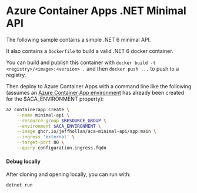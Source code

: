 # Azure Container Apps .NET Minimal API 

The following sample contains a simple .NET 6 minimal API.

It also contains a `Dockerfile` to build a valid .NET 6 docker container.

You can build and publish this container with `docker build -t <registry>/<image>:<version> .` and then `docker push ...` to push to a registry.

Then deploy to Azure Container Apps with a command line like the following (assumes an [Azure Container App environment]() has already been created for the $ACA_ENVIRONMENT property):

```bash
az containerapp create \
    --name minimal-api \
    --resource-group $RESOURCE_GROUP \
    --environment $ACA_ENVIRONMENT \
    --image ghcr.io/jeffhollan/aca-minimal-api/app:main \
    --ingress 'external' \
    --target-port 80 \
    --query configuration.ingress.fqdn
```

#### Debug locally

After cloning and opening locally, you can run with:  

```bash
dotnet run
```
